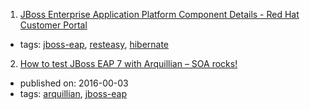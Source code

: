 1. [JBoss Enterprise Application Platform Component Details - Red Hat Customer Portal](https://access.redhat.com/articles/112673)
  * tags: [jboss-eap](tags/jboss-eap.md), [resteasy](tags/resteasy.md), [hibernate](tags/hibernate.md)
2. [How to test JBoss EAP 7 with Arquillian – SOA rocks!](http://serviceorientedarchitect.com/how-to-test-jboss-eap-7-with-arquillian/)
  * published on: 2016-00-03
  * tags: [arquillian](tags/arquillian.md), [jboss-eap](tags/jboss-eap.md)
